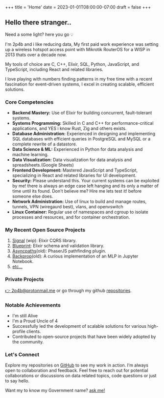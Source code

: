 +++
title = 'Home'
date = 2023-01-01T08:00:00-07:00
draft = false
+++

## Hello there stranger..

Need a some light? here you go 💡

I'm 2p4b and i like reducing data, My first paid work experience was setting up a wireless hotspot access point with Mikrotik RouterOS for a WISP in 2013 thats over a decade now. 

My tools of choice are C, C++, Elixir, SQL, Python, JavaScript, and TypeScript, including React and related libraries. 

I love playing with numbers finding patterns in my free time with a recent fascination for event-driven systems, I excel in creating scalable, efficient solutions.

### Core Competencies
- **Backend Mastery:** Use of Elixir for building concurrent, fault-tolerant systems.
- **Systems Programming:** Skilled in C and C++ for performance-critical applications, and YES i know Rust, Zig and others exists.
- **Database Administration:** Experienced in designing and implementing SQL databases with efficient queries in PostgreSQL and MySQL or a complete rewrite of a datastore.
- **Data Science & ML:** Experienced in Python for data analysis and machine learning.
- **Data Visualization:** Data visualization for data analysis and spreadsheets.(Google Sheets)
- **Frontend Development:** Mastered JavaScript and TypeScript, specializing in React and related libraries for UI development.
- **Security:** Please understand this. Your current systems can be exploited by me! there is always an edge case left hanging and its only a matter of time until its found. Don't believe me? Hire me lets test it! before someone else does.
- **Network Administration:** Use of linux to build and manage routes, tunnels, VPN (wiregaurd best), vlans, and openvswitch
- **Linux Container:** Regular use of namespaces and cgroup to isolate processes and resources, and for container orchestration.


### My Recent Open Source Projects
1. [Signal](https://github.com/2p4b/signal) (wip): Elixir CQRS library.
2. [Blueprint](https://github.com/2p4b/blueprint): Elixir schema and validation library.
3. [Asyncpaths](https://github.com/2p4b/AsyncPaths)(old): PhaserJS pathfinding plugin.
4. [Backprop](https://github.com/2p4b/backprop)(old): A curious implementation of an MLP in Jupyter Notebook.
5. [etc...](https://github.com/2p4b?tab=repositories)

### Private Projects
 [👉 2p4b@protonmail.me](@mailto:2p4b@protonmail.me) or go through my github [repositories](@https://github.com/2p4b).

### Notable Achievements
- I'm still Alive
- I'm a Proud Uncle of 4
- Successfully led the development of scalable solutions for various high-profile clients.
- Contributed to open-source projects that have been widely adopted by the community.


### Let's Connect
Explore my repositories on [GitHub](https://github.com/2p4b) to see my work in action. I’m always open to collaboration and feedback. Feel free to reach out for potential collaborations or discussions on data related topics, code questions or just to say hello.

Want my to know my Government name? [ask me!](mailto:2p4b@protonmail.me)

